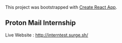 This project was bootstrapped with [Create React App](https://github.com/facebook/create-react-app).

## Proton Mail Internship

Live Website : http://interntest.surge.sh/
